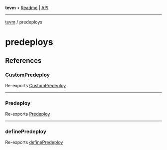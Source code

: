 **tevm** • [Readme](../README.md) \| [API](../modules.md)

***

[tevm](../README.md) / predeploys

# predeploys

## References

### CustomPredeploy

Re-exports [CustomPredeploy](../index/type-aliases/CustomPredeploy.md)

***

### Predeploy

Re-exports [Predeploy](../index/classes/Predeploy.md)

***

### definePredeploy

Re-exports [definePredeploy](../index/functions/definePredeploy.md)
